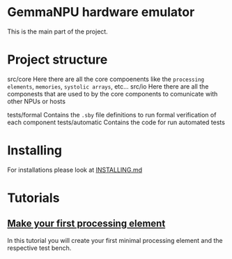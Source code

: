 # GemmaNPU hardware emulator
This is the main part of the project.

# Project structure
src/core Here there are all the core compoenents like the `processing elements`, `memories`, `systolic arrays`, etc...
src/io   Here there are all the componests that are used to by the core components to comunicate with other NPUs or hosts

tests/formal    Contains the `.sby` file definitions to run formal verification of each component
tests/automatic Contains the code for run automated tests

# Installing 
For installations please look at [INSTALLING.md](INSTALLING.md)


# Tutorials
## [Make your first processing element](/examples/make_your_first_processing_element/README.md)
In this tutorial you will create your first minimal processing element and the respective test bench.
